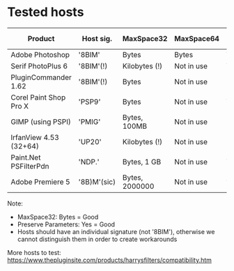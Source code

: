 Tested hosts
============

| Product                 | Host sig.   | MaxSpace32       | MaxSpace64       | Preserves parameters? | 
| ----------------------- | ----------- | ---------------- | ---------------- | --------------------- |
| Adobe Photoshop         | '8BIM'      | Bytes            | Bytes            | Yes                   |
| Serif PhotoPlus 6       | '8BIM'(!)   | Kilobytes (!)    | Not in use       | Yes                   |
| PluginCommander 1.62    | '8BIM'(!)   | Bytes            | Not in use       | No (!)                |
| Corel Paint Shop Pro X  | 'PSP9'      | Bytes            | Not in use       | Yes                   |
| GIMP (using PSPI)       | 'PMIG'      | Bytes, 100MB     | Not in use       | No (!)                |
| IrfanView 4.53 (32+64)  | 'UP20'      | Kilobytes (!)    | Not in use       | No (!)                |
| Paint.Net PSFilterPdn   | 'NDP.'      | Bytes, 1 GB      | Not in use       | Yes                   |
| Adobe Premiere 5        | '8B)M'(sic) | Bytes, 2000000   | Not in use       | ???                   |

Note:
- MaxSpace32: Bytes = Good
- Preserve Parameters: Yes = Good
- Hosts should have an individual signature (not '8BIM'), otherwise we cannot distinguish them in order to create workarounds

More hosts to test:
https://www.thepluginsite.com/products/harrysfilters/compatibility.htm
